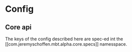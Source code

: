 # Config

## Core api
The keys of the config described here are spec-ed int the [[com.jeremyschoffen.mbt.alpha.core.specs]] namesspace.